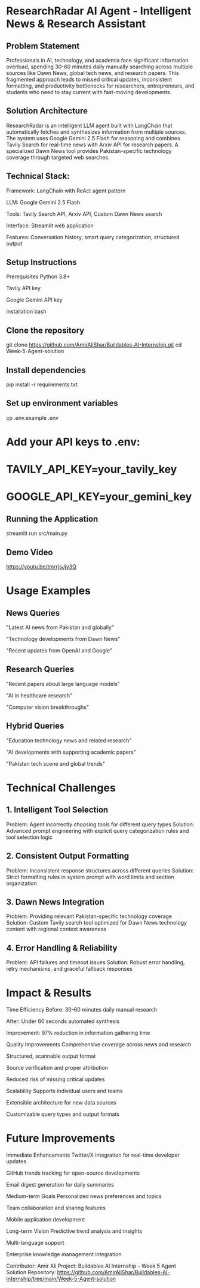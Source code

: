 # ResearchRadar AI Agent - Intelligent News & Research Assistant
## Problem Statement
Professionals in AI, technology, and academia face significant information overload, spending 30-60 minutes daily manually searching across multiple sources like Dawn News, global tech news, and research papers. This fragmented approach leads to missed critical updates, inconsistent formatting, and productivity bottlenecks for researchers, entrepreneurs, and students who need to stay current with fast-moving developments.

## Solution Architecture
ResearchRadar is an intelligent LLM agent built with LangChain that automatically fetches and synthesizes information from multiple sources. The system uses Google Gemini 2.5 Flash for reasoning and combines Tavily Search for real-time news with Arxiv API for research papers. A specialized Dawn News tool provides Pakistan-specific technology coverage through targeted web searches.

## Technical Stack:

Framework: LangChain with ReAct agent pattern

LLM: Google Gemini 2.5 Flash

Tools: Tavily Search API, Arxiv API, Custom Dawn News search

Interface: Streamlit web application

Features: Conversation history, smart query categorization, structured output

## Setup Instructions
Prerequisites
Python 3.8+

Tavily API key

Google Gemini API key

Installation
bash
## Clone the repository
git clone https://github.com/AmirAliShar/Buildables-AI-Internship.git
cd Week-5-Agent-solution

## Install dependencies
pip install -r requirements.txt

## Set up environment variables
cp .env.example .env
# Add your API keys to .env:
# TAVILY_API_KEY=your_tavily_key
# GOOGLE_API_KEY=your_gemini_key

## Running the Application

streamlit run src/main.py

## Demo Video
https://youtu.be/tmrrjsJjv3Q

# Usage Examples
## News Queries
"Latest AI news from Pakistan and globally"

"Technology developments from Dawn News"

"Recent updates from OpenAI and Google"

## Research Queries
"Recent papers about large language models"

"AI in healthcare research"

"Computer vision breakthroughs"

## Hybrid Queries
"Education technology news and related research"

"AI developments with supporting academic papers"

"Pakistan tech scene and global trends"

# Technical Challenges
## 1. Intelligent Tool Selection
Problem: Agent incorrectly choosing tools for different query types
Solution: Advanced prompt engineering with explicit query categorization rules and tool selection logic

## 2. Consistent Output Formatting
Problem: Inconsistent response structures across different queries
Solution: Strict formatting rules in system prompt with word limits and section organization

## 3. Dawn News Integration
Problem: Providing relevant Pakistan-specific technology coverage
Solution: Custom Tavily search tool optimized for Dawn News technology content with regional context awareness

## 4. Error Handling & Reliability
Problem: API failures and timeout issues
Solution: Robust error handling, retry mechanisms, and graceful fallback responses

# Impact & Results
Time Efficiency
Before: 30-60 minutes daily manual research

After: Under 60 seconds automated synthesis

Improvement: 97% reduction in information gathering time

Quality Improvements
Comprehensive coverage across news and research

Structured, scannable output format

Source verification and proper attribution

Reduced risk of missing critical updates

Scalability
Supports individual users and teams

Extensible architecture for new data sources

Customizable query types and output formats

# Future Improvements
Immediate Enhancements
Twitter/X integration for real-time developer updates

GitHub trends tracking for open-source developments

Email digest generation for daily summaries

Medium-term Goals
Personalized news preferences and topics

Team collaboration and sharing features

Mobile application development

Long-term Vision
Predictive trend analysis and insights

Multi-language support

Enterprise knowledge management integration

Contributor: Amir Ali
Project: Buildables AI Internship - Week 5 Agent Solution
Repository: https://github.com/AmirAliShar/Buildables-AI-Internship/tree/main/Week-5-Agent-solution
